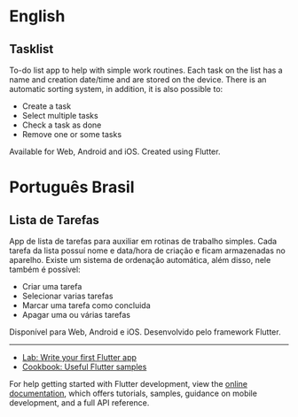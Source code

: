 # English

## Tasklist

To-do list app to help with simple work routines.
Each task on the list has a name and creation date/time and are stored on the device.
There is an automatic sorting system, in addition, it is also possible to:

- Create a task
- Select multiple tasks
- Check a task as done
- Remove one or some tasks

Available for Web, Android and iOS.
Created using Flutter.

# Português Brasil

## Lista de Tarefas

App de lista de tarefas para auxiliar em rotinas de trabalho simples.
Cada tarefa da lista possuí nome e data/hora de criação e ficam armazenadas no aparelho.
Existe um sistema de ordenação automática, além disso, nele também é possível:

- Criar uma tarefa
- Selecionar varias tarefas
- Marcar uma tarefa como concluida
- Apagar uma ou várias tarefas

Disponível para Web, Android e iOS.
Desenvolvido pelo framework Flutter.

--------------------------------------------------------------

- [Lab: Write your first Flutter app](https://docs.flutter.dev/get-started/codelab)
- [Cookbook: Useful Flutter samples](https://docs.flutter.dev/cookbook)

For help getting started with Flutter development, view the
[online documentation](https://docs.flutter.dev/), which offers tutorials,
samples, guidance on mobile development, and a full API reference.

